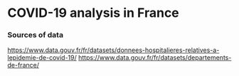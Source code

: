 # COVID-19 analysis in France

### Sources of data
https://www.data.gouv.fr/fr/datasets/donnees-hospitalieres-relatives-a-lepidemie-de-covid-19/
https://www.data.gouv.fr/fr/datasets/departements-de-france/
